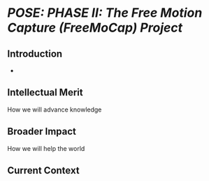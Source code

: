 # *POSE: PHASE II: The Free Motion Capture (FreeMoCap) Project*

## Introduction
 - 
## Intellectual Merit
How we will advance knowledge

## Broader Impact
How we will help the world

## Current Context